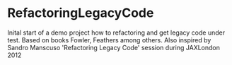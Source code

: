 RefactoringLegacyCode
=====================

Inital start of a demo project how to refactoring and get legacy code under test. Based on books Fowler, Feathers among others. 
Also inspired by Sandro Manscuso 'Refactoring Legacy Code' session during JAXLondon 2012
